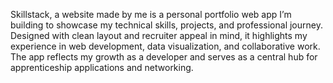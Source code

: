 Skillstack, a website made by me  is a personal portfolio web app I’m building to showcase my technical skills, projects, and professional journey. Designed with clean layout and recruiter appeal in mind, it highlights my experience in web development, data visualization, and collaborative work. The app reflects my growth as a developer and serves as a central hub for apprenticeship applications and networking.
